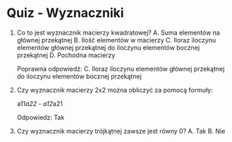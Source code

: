  # Quiz - Wyznaczniki

1. Co to jest wyznacznik macierzy kwadratowej?
   A. Suma elementów na głównej przekątnej
   B. Ilość elementów w macierzy
   C. Iloraz iloczynu elementów głównej przekątnej do iloczynu elementów bocznej przekątnej
   D. Pochodna macierzy

   Poprawna odpowiedź: C. Iloraz iloczynu elementów głównej przekątnej do iloczynu elementów bocznej przekątnej

2. Czy wyznacznik macierzy 2x2 można obliczyć za pomocą formuły:

   a11*a22 - a12*a21

   Odpowiedz: Tak

3. Czy wyznacznik macierzy trójkątnej zawsze jest równy 0?
   A. Tak
   B. Nie
  